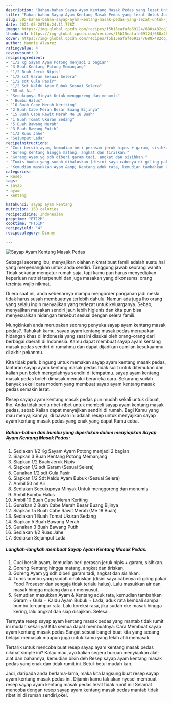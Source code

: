 ```yaml
---
description: "Bahan-bahan Sayap Ayam Kentang Masak Pedas yang lezat Untuk Jualan"
title: "Bahan-bahan Sayap Ayam Kentang Masak Pedas yang lezat Untuk Jualan"
slug: 505-bahan-bahan-sayap-ayam-kentang-masak-pedas-yang-lezat-untuk-jualan
date: 2021-05-20T16:24:11.778Z
image: https://img-global.cpcdn.com/recipes/f5b15eafafe69124/680x482cq70/sayap-ayam-kentang-masak-pedas-foto-resep-utama.jpg
thumbnail: https://img-global.cpcdn.com/recipes/f5b15eafafe69124/680x482cq70/sayap-ayam-kentang-masak-pedas-foto-resep-utama.jpg
cover: https://img-global.cpcdn.com/recipes/f5b15eafafe69124/680x482cq70/sayap-ayam-kentang-masak-pedas-foto-resep-utama.jpg
author: Nannie Alvarez
ratingvalue: 4
reviewcount: 9
recipeingredient:
- "1/2 Kg Sayam Ayam Potong menjadi 2 bagian"
- "3 Buah Kentang Potong Memanjang"
- "1/2 Buah Jeruk Nipis"
- "1/2 sdt Garam Sesuai Selera"
- "1/2 sdt Gula Pasir"
- "1/2 Sdt Kaldu Ayam Bubuk Sesuai Selera"
- "50 ml Air"
- "Secukupnya Minyak Untuk menggoreng dan menumis"
- " Bumbu Halus"
- "10 Buah Cabe Merah Keriting"
- "2 Buah Cabe Merah Besar Buang Bijinya"
- "15 Buah Cabe Rawit Merah Me 18 Buah"
- "1 Buah Tomat Ukuran Sedang"
- "5 Buah Bawang Merah"
- "3 Buah Bawang Putih"
- "1/2 Ruas Jahe"
- "Sejumput Lada"
recipeinstructions:
- "Cuci bersih ayam, kemudian beri perasan jeruk nipis + garam, sisihkan."
- "Goreng Kentang hingga matang, angkat dan tiriskan."
- "Goreng Ayam yg sdh diberi garam tadi, angkat dan sisihkan."
- "Tumis bumbu yang sudah dihaluskan (disini saya cabenya di giling pakai Food Prosesor dan sengaja tidak terlalu halus). Lalu masukkan air dan masak hingga matang dan air menyusut."
- "Kemudian masukkan Ayam &amp; Kentang aduk rata, kemudian tambahkan Garam + Gula + Kaldu Ayam Bubuk + Lada, aduk rata kembali sampai bumbu tercampur rata. Lalu koreksi rasa, jika sudah oke masak hingga kering, lalu angkat dan siap disajikan. Selesai."
categories:
- Resep
tags:
- sayap
- ayam
- kentang

katakunci: sayap ayam kentang 
nutrition: 158 calories
recipecuisine: Indonesian
preptime: "PT12M"
cooktime: "PT51M"
recipeyield: "4"
recipecategory: Dinner

---
```



![Sayap Ayam Kentang Masak Pedas](https://img-global.cpcdn.com/recipes/f5b15eafafe69124/680x482cq70/sayap-ayam-kentang-masak-pedas-foto-resep-utama.jpg)

Sebagai seorang ibu, menyajikan olahan nikmat buat famili adalah suatu hal yang menyenangkan untuk anda sendiri. Tanggung jawab seorang  wanita Tidak sekadar mengatur rumah saja, tapi kamu pun harus menyediakan keperluan nutrisi terpenuhi dan juga masakan yang dikonsumsi orang tercinta wajib nikmat.

Di era  saat ini, anda sebenarnya mampu mengorder panganan jadi meski tidak harus susah membuatnya terlebih dahulu. Namun ada juga lho orang yang selalu ingin menyajikan yang terlezat untuk keluarganya. Sebab, menyajikan masakan sendiri jauh lebih higienis dan kita pun bisa menyesuaikan hidangan tersebut sesuai dengan selera famili. 



Mungkinkah anda merupakan seorang penyuka sayap ayam kentang masak pedas?. Tahukah kamu, sayap ayam kentang masak pedas merupakan hidangan khas di Indonesia yang saat ini disukai oleh orang-orang dari berbagai daerah di Indonesia. Kamu dapat membuat sayap ayam kentang masak pedas sendiri di rumahmu dan dapat dijadikan camilan kesukaanmu di akhir pekanmu.

Kita tidak perlu bingung untuk memakan sayap ayam kentang masak pedas, lantaran sayap ayam kentang masak pedas tidak sulit untuk ditemukan dan kalian pun boleh mengolahnya sendiri di tempatmu. sayap ayam kentang masak pedas boleh dimasak memalui beraneka cara. Sekarang sudah banyak sekali cara modern yang membuat sayap ayam kentang masak pedas semakin lezat.

Resep sayap ayam kentang masak pedas pun mudah sekali untuk dibuat, lho. Anda tidak perlu ribet-ribet untuk membeli sayap ayam kentang masak pedas, sebab Kalian dapat menyajikan sendiri di rumah. Bagi Kamu yang mau menyajikannya, di bawah ini adalah resep untuk menyajikan sayap ayam kentang masak pedas yang enak yang dapat Kamu coba.

<!--inarticleads1-->

##### Bahan-bahan dan bumbu yang diperlukan dalam menyiapkan Sayap Ayam Kentang Masak Pedas:

1. Sediakan 1/2 Kg Sayam Ayam Potong menjadi 2 bagian
1. Siapkan 3 Buah Kentang Potong Memanjang
1. Siapkan 1/2 Buah Jeruk Nipis
1. Siapkan 1/2 sdt Garam (Sesuai Selera)
1. Gunakan 1/2 sdt Gula Pasir
1. Siapkan 1/2 Sdt Kaldu Ayam Bubuk (Sesuai Selera)
1. Ambil 50 ml Air
1. Sediakan Secukupnya Minyak Untuk menggoreng dan menumis
1. Ambil  Bumbu Halus
1. Ambil 10 Buah Cabe Merah Keriting
1. Gunakan 2 Buah Cabe Merah Besar Buang Bijinya
1. Siapkan 15 Buah Cabe Rawit Merah (Me 18 Buah)
1. Sediakan 1 Buah Tomat Ukuran Sedang
1. Siapkan 5 Buah Bawang Merah
1. Gunakan 3 Buah Bawang Putih
1. Sediakan 1/2 Ruas Jahe
1. Sediakan Sejumput Lada




<!--inarticleads2-->

##### Langkah-langkah membuat Sayap Ayam Kentang Masak Pedas:

1. Cuci bersih ayam, kemudian beri perasan jeruk nipis + garam, sisihkan.
1. Goreng Kentang hingga matang, angkat dan tiriskan.
1. Goreng Ayam yg sdh diberi garam tadi, angkat dan sisihkan.
1. Tumis bumbu yang sudah dihaluskan (disini saya cabenya di giling pakai Food Prosesor dan sengaja tidak terlalu halus). Lalu masukkan air dan masak hingga matang dan air menyusut.
1. Kemudian masukkan Ayam &amp; Kentang aduk rata, kemudian tambahkan Garam + Gula + Kaldu Ayam Bubuk + Lada, aduk rata kembali sampai bumbu tercampur rata. Lalu koreksi rasa, jika sudah oke masak hingga kering, lalu angkat dan siap disajikan. Selesai.




Ternyata resep sayap ayam kentang masak pedas yang mantab tidak rumit ini mudah sekali ya! Kita semua dapat membuatnya. Cara Membuat sayap ayam kentang masak pedas Sangat sesuai banget buat kita yang sedang belajar memasak maupun juga untuk kamu yang telah ahli memasak.

Tertarik untuk mencoba buat resep sayap ayam kentang masak pedas nikmat simple ini? Kalau mau, ayo kalian segera buruan menyiapkan alat-alat dan bahannya, kemudian bikin deh Resep sayap ayam kentang masak pedas yang enak dan tidak rumit ini. Betul-betul mudah kan. 

Jadi, daripada anda berlama-lama, maka kita langsung buat resep sayap ayam kentang masak pedas ini. Dijamin kamu tak akan nyesel membuat resep sayap ayam kentang masak pedas lezat tidak rumit ini! Selamat mencoba dengan resep sayap ayam kentang masak pedas mantab tidak ribet ini di rumah sendiri,oke!.

